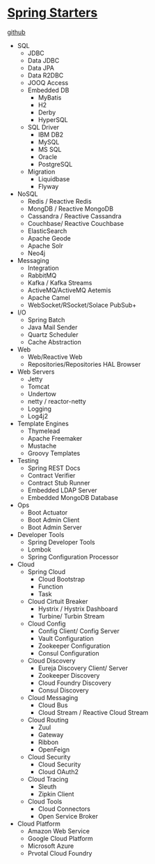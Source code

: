 # [Spring Starters](https://start.spring.io/)
[github](https://github.com/spring-projects/spring-boot/blob/master/spring-boot-project/spring-boot-starters)
- SQL
   - JDBC 
   - Data JDBC
   - Data JPA
   - Data R2DBC
   - JOOQ Access
   - Embedded DB
        - MyBatis
        - H2
        - Derby
        - HyperSQL
   - SQL Driver
        - IBM DB2
        - MySQL
        - MS SQL
        - Oracle
        - PostgreSQL
   - Migration
        - Liquidbase
        - Flyway
- NoSQL
   - Redis / Reactive Redis
   - MongDB / Reactive MongoDB
   - Cassandra / Reactive Cassandra
   - Couchbase/ Reactive Couchbase
   - ElasticSearch
   - Apache Geode
   - Apache Solr
   - Neo4j
- Messaging
   - Integration
   - RabbitMQ
   - Kafka / Kafka Streams
   - ActiveMQ/ActiveMQ Aetemis
   - Apache Camel
   - WebSocket/RSocket/Solace PubSub+
- I/O
   - Spring Batch
   - Java Mail Sender
   - Quartz Scheduler
   - Cache Abstraction
- Web
    - Web/Reactive Web
    - Repositories/Repositories HAL Browser
- Web Servers
    - Jetty
    - Tomcat
    - Undertow
    - netty / reactor-netty
    - Logging
    - Log4j2
- Template Engines
    - Thymelead
    - Apache Freemaker
    - Mustache
    - Groovy Templates
- Testing
    - Spring REST Docs
    - Contract Verifier
    - Contract Stub Runner
    - Embedded LDAP Server
    - Embedded MongoDB Database
- Ops
    - Boot Actuator
    - Boot Admin Client
    - Boot Admin Server
- Developer Tools
    - Spring Developer Tools
    - Lombok
    - Spring Configuration Processor 
- Cloud
    - Spring Cloud
         - Cloud Bootstrap
         - Function
         - Task
    - Cloud Cirtuit Breaker
         - Hystrix / Hystrix Dashboard
         - Turbine/ Turbin Stream
    - Cloud Config
         - Config Client/ Config Server
         - Vault Configuration
         - Zookeeper Configuration
         - Consul Configuration
    - Cloud Discovery
         - Eureja Discovery Client/ Server
         - Zookeeper Discovery
         - Cloud Foundry Discovery
         - Consul Discovery
    - Cloud Messaging
         - Cloud Bus
         - Cloud Stream / Reactive Cloud Stream         
    - Cloud Routing
         - Zuul
         - Gateway
         - Ribbon
         - OpenFeign
    - Cloud Security
         - Cloud Security
         - Cloud OAuth2
    - Cloud Tracing
         - Sleuth
         - Zipkin Client
    - Cloud Tools
         - Cloud Connectors
         - Open Service Broker
- Cloud Platform
    - Amazon Web Service
    - Google Cloud Platform
    - Microsoft Azure
    - Prvotal Cloud Foundry
